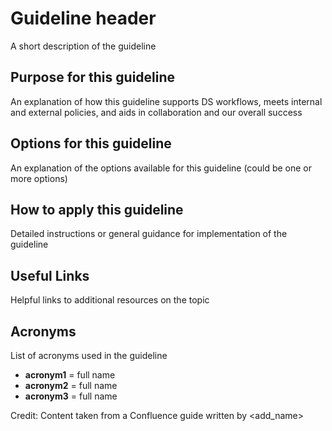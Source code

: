 # Guideline header

A short description of the guideline

## Purpose for this guideline
An explanation of how this guideline supports DS workflows, meets internal and external policies,
and aids in collaboration and our overall success

## Options for this guideline
An explanation of the options available for this guideline (could be one or more options)

## How to apply this guideline
Detailed instructions or general guidance for implementation of the guideline

## Useful Links
Helpful links to additional resources on the topic

## Acronyms
List of acronyms used in the guideline

* **acronym1** = full name
* **acronym2** = full name
* **acronym3** = full name

Credit: Content taken from a Confluence guide written by <add_name>
